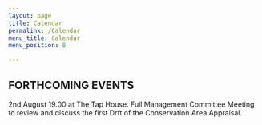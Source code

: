 ```yaml
---
layout: page
title: Calendar
permalink: /Calendar
menu_title: Calendar
menu_position: 8

---
```

## FORTHCOMING EVENTS

2nd August 19.00 at The Tap House. Full Management Committee Meeting to review and discuss the first Drft of the Conservation Area Appraisal.





